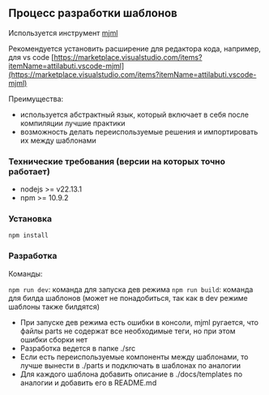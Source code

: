## Процесс разработки шаблонов

Используется инструмент [mjml](https://mjml.io)

Рекомендуется установить расширение для редактора кода, например, для vs code [https://marketplace.visualstudio.com/items?itemName=attilabuti.vscode-mjml](https://marketplace.visualstudio.com/items?itemName=attilabuti.vscode-mjml)

Преимущества:

- используется абстрактный язык, который включает в себя после компиляции лучшие практики
- возможность делать переиспользуемые решения и импортировать их между шаблонами

### Технические требования (версии на которых точно работает)

- nodejs >= v22.13.1
- npm >= 10.9.2

### Установка

`npm install`

### Разработка

Команды:

`npm run dev`: команда для запуска дев режима
`npm run build`: команда для билда шаблонов (может не понадобиться, так как в dev режиме шаблоны также билдятся)

- При запуске дев режима есть ошибки в консоли, mjml ругается, что файлы parts не содержат все необходимые теги, но при этом ошибки сборки нет
- Разработка ведется в папке ./src
- Если есть переиспользуемые компоненты между шаблонами, то лучше вынести в ./parts и подключать в шаблонах по аналогии
- Для каждого шаблона добавить описание в ./docs/templates по аналогии и добавить его в README.md

